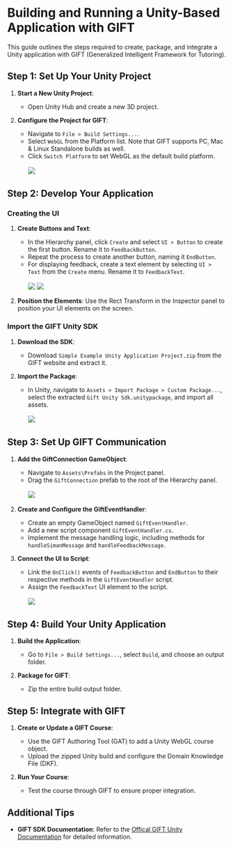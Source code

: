 
# Building and Running a Unity-Based Application with GIFT

This guide outlines the steps required to create, package, and integrate a Unity application with GIFT (Generalized Intelligent Framework for Tutoring).

## Step 1: Set Up Your Unity Project

1. **Start a New Unity Project**:
   - Open Unity Hub and create a new 3D project.

2. **Configure the Project for GIFT**:
   - Navigate to `File > Build Settings...`.
   - Select `WebGL` from the Platform list. Note that GIFT supports PC, Mac & Linux Standalone builds as well.
   - Click `Switch Platform` to set WebGL as the default build platform.
     <br><br>
     ![](https://gifttutoring.org/attachments/download/2354/Unity%20Installer.PNG)

## Step 2: Develop Your Application

### Creating the UI

1. **Create Buttons and Text**:
   - In the Hierarchy panel, click `Create` and select `UI > Button` to create the first button. Rename it to `FeedbackButton`.
   - Repeat the process to create another button, naming it `EndButton`.
   - For displaying feedback, create a text element by selecting `UI > Text` from the `Create` menu. Rename it to `FeedbackText`.<br><br>
     ![](https://gifttutoring.org/attachments/download/2355/Create1stButton.PNG)
     ![](https://gifttutoring.org/attachments/download/2356/Position1stButton.PNG)

3. **Position the Elements**: Use the Rect Transform in the Inspector panel to position your UI elements on the screen.

### Import the GIFT Unity SDK

1. **Download the SDK**:
   - Download `Simple Example Unity Application Project.zip` from the GIFT website and extract it.

2. **Import the Package**:
   - In Unity, navigate to `Assets > Import Package > Custom Package...`, select the extracted `Gift Unity Sdk.unitypackage`, and import all assets.<br><br>
     ![](https://gifttutoring.org/attachments/download/2357/ImportSDK.PNG)

## Step 3: Set Up GIFT Communication

1. **Add the GiftConnection GameObject**:
   - Navigate to `Assets\Prefabs` in the Project panel.
   - Drag the `GiftConnection` prefab to the root of the Hierarchy panel.<br><br>
     ![](https://gifttutoring.org/attachments/download/2358/AddPrefab.PNG)

2. **Create and Configure the GiftEventHandler**:
   - Create an empty GameObject named `GiftEventHandler`.
   - Add a new script component `GiftEventHandler.cs`.
   - Implement the message handling logic, including methods for `handleSimanMessage` and `handleFeedbackMessage`.

3. **Connect the UI to Script**:
   - Link the `OnClick()` events of `FeedbackButton` and `EndButton` to their respective methods in the `GiftEventHandler` script.
   - Assign the `FeedbackText` UI element to the script.<br><br>
     ![](https://gifttutoring.org/attachments/download/2359/ConnectFeedbackButton.PNG)

## Step 4: Build Your Unity Application

1. **Build the Application**:
   - Go to `File > Build Settings...`, select `Build`, and choose an output folder.

2. **Package for GIFT**:
   - Zip the entire build output folder.

## Step 5: Integrate with GIFT

1. **Create or Update a GIFT Course**:
   - Use the GIFT Authoring Tool (GAT) to add a Unity WebGL course object.
   - Upload the zipped Unity build and configure the Domain Knowledge File (DKF).

2. **Run Your Course**:
   - Test the course through GIFT to ensure proper integration.

## Additional Tips

- **GIFT SDK Documentation**: Refer to the [Offical GIFT Unity Documentation](https://gifttutoring.org/projects/gift/wiki/GIFT_Unity_Embedded_Application_Developer_Guide_2023-1) for detailed information. 
